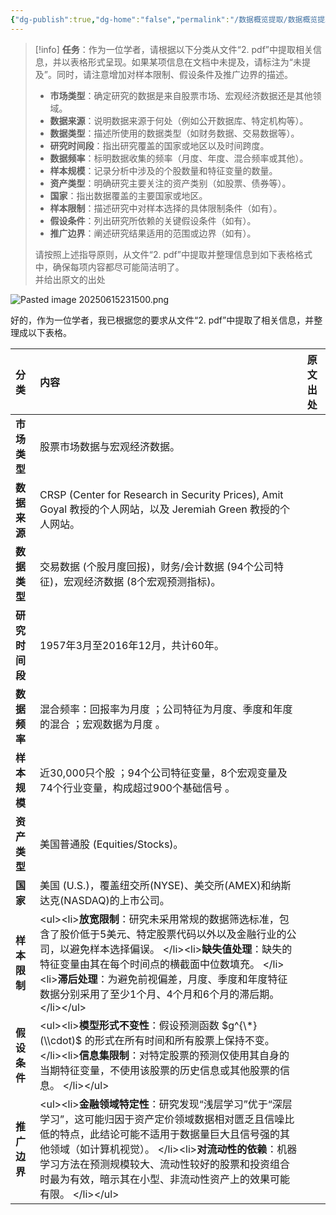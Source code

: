 ```yaml
---
{"dg-publish":true,"dg-home":"false","permalink":"/数据概览提取/数据概览提取-Gemini/","tags":["gardenEntry"],"dgPassFrontmatter":true,"created":"2025-06-15T23:14:02.076+08:00"}
---
```



> [!info]
> **任务**：作为一位学者，请根据以下分类从文件“2. pdf”中提取相关信息，并以表格形式呈现。如果某项信息在文档中未提及，请标注为“未提及”。同时，请注意增加对样本限制、假设条件及推广边界的描述。
> 
> - **市场类型**：确定研究的数据是来自股票市场、宏观经济数据还是其他领域。
> - **数据来源**：说明数据来源于何处（例如公开数据库、特定机构等）。
> - **数据类型**：描述所使用的数据类型（如财务数据、交易数据等）。
> - **研究时间段**：指出研究覆盖的国家或地区以及时间跨度。
> - **数据频率**：标明数据收集的频率（月度、年度、混合频率或其他）。
> - **样本规模**：记录分析中涉及的个股数量和特征变量的数量。
> - **资产类型**：明确研究主要关注的资产类别（如股票、债券等）。
> - **国家**：指出数据覆盖的主要国家或地区。
> - **样本限制**：描述研究中对样本选择的具体限制条件（如有）。
> - **假设条件**：列出研究所依赖的关键假设条件（如有）。
> - **推广边界**：阐述研究结果适用的范围或边界（如有）。
> 
> 请按照上述指导原则，从文件“2. pdf”中提取并整理信息到如下表格格式中，确保每项内容都尽可能简洁明了。  
> 并给出原文的出处

![Pasted image 20250615231500.png](/img/user/Pasted%20image%2020250615231500.png)

好的，作为一位学者，我已根据您的要求从文件“2. pdf”中提取了相关信息，并整理成以下表格。

| 分类        | 内容                                                                                                                                                                                                                    | 原文出处 |
| :-------- | :-------------------------------------------------------------------------------------------------------------------------------------------------------------------------------------------------------------------- | :--- |
| **市场类型**  | 股票市场数据与宏观经济数据。                                                                                                                                                                                                        |      |
| **数据来源**  | CRSP (Center for Research in Security Prices), Amit Goyal 教授的个人网站，以及 Jeremiah Green 教授的个人网站。                                                                                                                          |      |
| **数据类型**  | 交易数据 (个股月度回报)，财务/会计数据 (94个公司特征)，宏观经济数据 (8个宏观预测指标)。                                                                                                                                                                    |      |
| **研究时间段** | 1957年3月至2016年12月，共计60年。                                                                                                                                                                                               |      |
| **数据频率**  | 混合频率：回报率为月度 ；公司特征为月度、季度和年度的混合 ；宏观数据为月度 。                                                                                                                                                                              |      |
| **样本规模**  | 近30,000只个股 ；94个公司特征变量，8个宏观变量及74个行业变量，构成超过900个基础信号 。                                                                                                                                                                   |      |
| **资产类型**  | 美国普通股 (Equities/Stocks)。                                                                                                                                                                                              |      |
| **国家**    | 美国 (U.S.)，覆盖纽交所(NYSE)、美交所(AMEX)和纳斯达克(NASDAQ)的上市公司。                                                                                                                                                                    |      |
| **样本限制**  | &lt;ul>&lt;li>**放宽限制**：研究未采用常规的数据筛选标准，包含了股价低于5美元、特定股票代码以外以及金融行业的公司，以避免样本选择偏误。 &lt;/li>&lt;li>**缺失值处理**：缺失的特征变量由其在每个时间点的横截面中位数填充。 &lt;/li>&lt;li>**滞后处理**：为避免前视偏差，月度、季度和年度特征数据分别采用了至少1个月、4个月和6个月的滞后期。 &lt;/li>&lt;/ul> |      |
| **假设条件**  | &lt;ul>&lt;li>**模型形式不变性**：假设预测函数 $g^{\*}(\\cdot)$ 的形式在所有时间和所有股票上保持不变。 &lt;/li>&lt;li>**信息集限制**：对特定股票的预测仅使用其自身的当期特征变量，不使用该股票的历史信息或其他股票的信息。 &lt;/li>&lt;/ul>                                                            |      |
| **推广边界**  | &lt;ul>&lt;li>**金融领域特定性**：研究发现“浅层学习”优于“深层学习”，这可能归因于资产定价领域数据相对匮乏且信噪比低的特点，此结论可能不适用于数据量巨大且信号强的其他领域（如计算机视觉）。 &lt;/li>&lt;li>**对流动性的依赖**：机器学习方法在预测规模较大、流动性较好的股票和投资组合时最为有效，暗示其在小型、非流动性资产上的效果可能有限。 &lt;/li>&lt;/ul>          |      |
